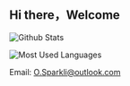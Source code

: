 ## Hi there，Welcome


![Github Stats](https://github-readme-stats.vercel.app/api?username=GitSparkli&show_icons=true&theme=dark)

![Most Used Languages](https://github-readme-stats.vercel.app/api/top-langs/?username=GitSparkli&theme=dark)

Email:   O.Sparkli@outlook.com 

